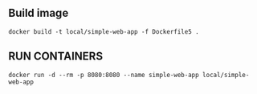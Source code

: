 ## Build image
```
docker build -t local/simple-web-app -f Dockerfile5 .
```
## RUN CONTAINERS
```
docker run -d --rm -p 8080:8080 --name simple-web-app local/simple-web-app
```
